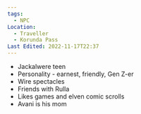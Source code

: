```yaml
---
tags:
  - NPC
Location:
  - Traveller
  - Korunda Pass
Last Edited: 2022-11-17T22:37
---
```

- Jackalwere teen
- Personality - earnest, friendly, Gen Z-er
- Wire spectacles
- Friends with Rulla
- Likes games and elven comic scrolls
- Avani is his mom
